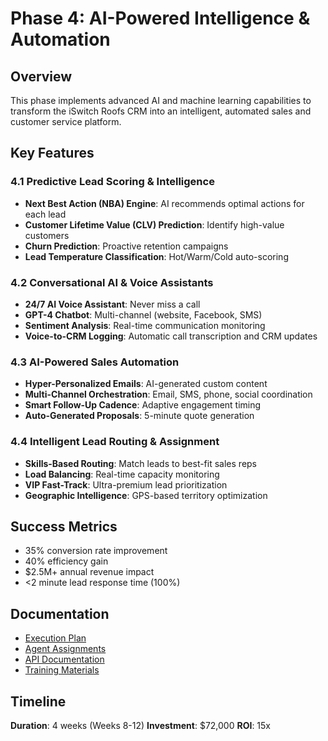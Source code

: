 # Phase 4: AI-Powered Intelligence & Automation

## Overview
This phase implements advanced AI and machine learning capabilities to transform the iSwitch Roofs CRM into an intelligent, automated sales and customer service platform.

## Key Features

### 4.1 Predictive Lead Scoring & Intelligence
- **Next Best Action (NBA) Engine**: AI recommends optimal actions for each lead
- **Customer Lifetime Value (CLV) Prediction**: Identify high-value customers
- **Churn Prediction**: Proactive retention campaigns
- **Lead Temperature Classification**: Hot/Warm/Cold auto-scoring

### 4.2 Conversational AI & Voice Assistants
- **24/7 AI Voice Assistant**: Never miss a call
- **GPT-4 Chatbot**: Multi-channel (website, Facebook, SMS)
- **Sentiment Analysis**: Real-time communication monitoring
- **Voice-to-CRM Logging**: Automatic call transcription and CRM updates

### 4.3 AI-Powered Sales Automation
- **Hyper-Personalized Emails**: AI-generated custom content
- **Multi-Channel Orchestration**: Email, SMS, phone, social coordination
- **Smart Follow-Up Cadence**: Adaptive engagement timing
- **Auto-Generated Proposals**: 5-minute quote generation

### 4.4 Intelligent Lead Routing & Assignment
- **Skills-Based Routing**: Match leads to best-fit sales reps
- **Load Balancing**: Real-time capacity monitoring
- **VIP Fast-Track**: Ultra-premium lead prioritization
- **Geographic Intelligence**: GPS-based territory optimization

## Success Metrics
- 35% conversion rate improvement
- 40% efficiency gain
- $2.5M+ annual revenue impact
- <2 minute lead response time (100%)

## Documentation
- [Execution Plan](../PHASE_4_EXECUTION_PLAN.md)
- [Agent Assignments](../PHASE_4_AGENT_ASSIGNMENTS.md)
- [API Documentation](./api/)
- [Training Materials](./training/)

## Timeline
**Duration**: 4 weeks (Weeks 8-12)
**Investment**: $72,000
**ROI**: 15x

